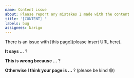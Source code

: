```yaml
---
name: Content issue
about: Please report any mistakes I made with the content
title: '[CONTENT] '
labels: bug
assignees: Narigo
---
```


There is an issue with [this page](please insert URL here).

**It says ...**
?

**This is wrong because ...**
?

**Otherwise I think your page is ...**
? (please be kind 😅)
